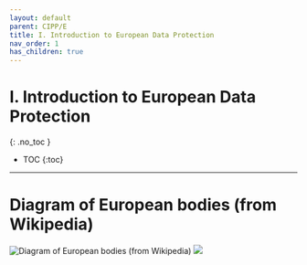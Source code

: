 ```yaml
---
layout: default
parent: CIPP/E
title: I. Introduction to European Data Protection
nav_order: 1
has_children: true
---
```


# I. Introduction to European Data Protection
{: .no_toc }

- TOC
{:toc}
---

# Diagram of European bodies (from Wikipedia)
![Diagram of European bodies (from Wikipedia)](https://upload.wikimedia.org/wikipedia/commons/6/6a/Supranational_European_Bodies.svg?sanitize=true)
<img src="https://en.wikipedia.org/wiki/Template:Supranational_European_Bodies">
